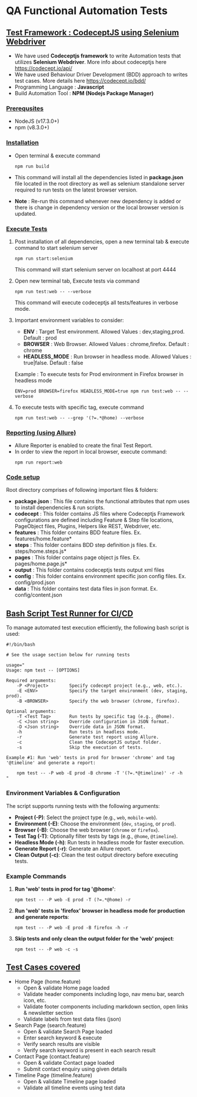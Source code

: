 # QA Functional Automation Tests

## <u>Test Framework : CodeceptJS using Selenium Webdriver</u>
- We have used **Codeceptjs framework** to write Automation tests that utilizes **Selenium Webdriver**. More info about codeceptjs here https://codecept.io/api/
- We have used Behaviour Driver Development (BDD) approach to writes test cases. More details here https://codecept.io/bdd/
- Programming Language : **Javascript**
- Build Automation Tool : **NPM (Nodejs Package Manager)**

### <u>Prerequsites</u>
- NodeJS (v17.3.0+)
- npm (v8.3.0+)

### <u>Installation</u>

- Open terminal & execute command 

    ```
    npm run build
    ```

- This command will install all the dependencies listed in **package.json** file located in the root directory as well as selenium standalone server required to run tests on the latest browser version.

- **Note** : Re-run this command whenever new dependency is added or there is change in dependency version or the local browser version is updated.

### <u>Execute Tests</u>

1. Post installation of all dependencies, open a new terminal tab & execute command to start selenium server

    ```
    npm run start:selenium
    ```
    
    This command will start selenium server on localhost at port 4444

2. Open new terminal tab, Execute tests via command

    ```
    npm run test:web -- --verbose
    ```
    
    This command will execute codeceptjs all tests/features in verbose mode.

3. Important environment variables to consider:
    - **ENV** : Target Test environment. Allowed Values : dev,staging,prod. Default : prod
    - **BROWSER** : Web Browser. Allowed Values : chrome,firefox. Default : chrome
    - **HEADLESS_MODE** : Run browser in headless mode. Allowed Values : true|false. Default : false

    Example : To execute tests for Prod environment in Firefox browser in headless mode

    ```
    ENV=prod BROWSER=firefox HEADLESS_MODE=true npm run test:web -- --verbose
    ```

4. To execute tests with specific tag, execute command 

    ```
    npm run test:web -- --grep '(?=.*@home) --verbose
    ```

### <u>Reporting (using Allure)</u>

- Allure Reporter is enabled to create the final Test Report. 
- In order to view the report in local browser, execute command:
    ```
    npm run report:web
    ```

### <u> Code setup </u>

Root directory comprises of following important files & folders:

- **package.json** : This file contains the functional attributes that npm uses to install dependencies & run scripts.
- **codecept** : This folder contains JS files where Codeceptjs Framework configurations are defined including Feature & Step file locations, PageObject files, Plugins, Helpers like REST, Webdriver, etc.
- **features** : This folder contains BDD feature files. Ex. features/home.feature*
- **steps** : This folder contains BDD step definition js files. Ex. steps/home.steps.js*
- **pages** : This folder contains page object js files. Ex. pages/home.page.js*
- **output** : This folder contains codeceptjs tests output xml files
- **config** : This folder contains environment specific json config files. Ex. config/prod.json
- **data** : This folder contains test data files in json format. Ex. config/content.json

## **<u> Bash Script Test Runner for CI/CD </u>**

To manage automated test execution efficiently, the following bash script is used:

```
#!/bin/bash

# See the usage section below for running tests

usage="
Usage: npm test -- [OPTIONS]

Required arguments:
    -P <Project>        Specify codecept project (e.g., web, etc.).
    -E <ENV>            Specify the target environment (dev, staging, prod).
    -B <BROWSER>        Specify the web browser (chrome, firefox).

Optional arguments:
    -T <Test Tag>       Run tests by specific tag (e.g., @home).
    -C <Json string>    Override configuration in JSON format.
    -D <Json string>    Override data in JSON format.
    -h                  Run tests in headless mode.
    -r                  Generate test report using Allure.
    -c                  Clean the CodeceptJS output folder.
    -s                  Skip the execution of tests.

Example #1: Run 'web' tests in prod for browser 'chrome' and tag '@timeline' and generate a report:

    npm test -- -P web -E prod -B chrome -T '(?=.*@timeline)' -r -h
"
```

### **Environment Variables & Configuration**

The script supports running tests with the following arguments:

- **Project (-P)**: Select the project type (e.g., `web`, `mobile-web`).
- **Environment (-E)**: Choose the environment (`dev`, `staging`, or `prod`).
- **Browser (-B)**: Choose the web browser (`chrome` or `firefox`).
- **Test Tag (-T)**: Optionally filter tests by tags (e.g., `@home`, `@timeline`).
- **Headless Mode (-h)**: Run tests in headless mode for faster execution.
- **Generate Report (-r)**: Generate an Allure report.
- **Clean Output (-c)**: Clean the test output directory before executing tests.

### Example Commands

1. **Run 'web' tests in prod for tag '@home'**:
    
    ```
    npm test -- -P web -E prod -T (?=.*@home) -r
    ```
    
2. **Run 'web' tests in 'firefox' browser in headless mode for production and generate reports**:
    
    ```
    npm test -- -P web -E prod -B firefox -h -r
    ```
    
3. **Skip tests and only clean the output folder for the 'web' project**:
    
    ```
    npm test -- -P web -c -s
    ```

## **<u>Test Cases covered</u>**

- Home Page (home.feature)
    - Open & validate Home page loaded
    - Validate header components including logo, nav menu bar, search icon, etc.
    - Validate footer components including markdown section, open links & newsletter section
    - Validate labels from test data files (json)
- Search Page (search.feature)
    - Open & validate Search Page loaded
    - Enter search keyword & execute
    - Verify search results are visible
    - Verify search keyword is present in each search result
- Contact Page (contact.feature)
    - Open & validate Contact page loaded
    - Submit contact enquiry using given details
- Timeline Page (timeline.feature)
    - Open & validate Timeline page loaded
    - Validate all timeline events using test data




